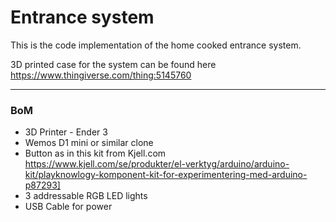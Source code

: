# Entrance system

This is the code implementation of the home cooked entrance system.

3D printed case for the system can be found here https://www.thingiverse.com/thing:5145760


___

### BoM

* 3D Printer - Ender 3
* Wemos D1 mini or similar clone
* Button as in this kit from Kjell.com https://www.kjell.com/se/produkter/el-verktyg/arduino/arduino-kit/playknowlogy-komponent-kit-for-experimentering-med-arduino-p87293]
* 3 addressable RGB LED lights
* USB Cable for power
